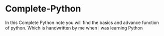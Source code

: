 # Complete-Python
In this Complete Python note you will find the basics and advance function of python. Which is handwritten by me when i was learning Python
